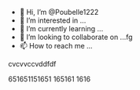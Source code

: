 - 👋 Hi, I’m @Poubelle1222
- 👀 I’m interested in ...
- 🌱 I’m currently learning ...
- 💞️ I’m looking to collaborate on ...fg
- 📫 How to reach me ...

<!---erererer
Poubelle1222/Poubelle1222 is a ✨ special ✨ reposdd
--->    cvcvvccvddfdf
651651151651
165161
1616
